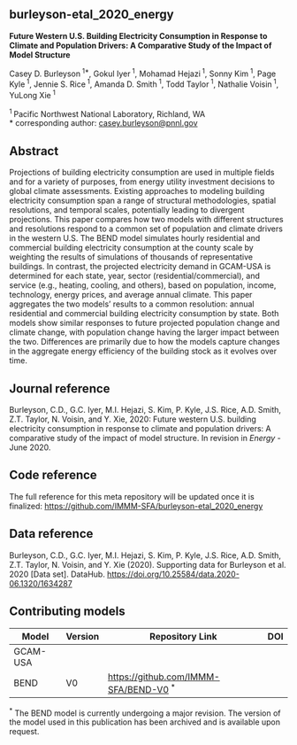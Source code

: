 ## burleyson-etal_2020_energy
>
__Future Western U.S. Building Electricity Consumption in Response to Climate and Population Drivers: A Comparative Study of the Impact of Model Structure__
>
Casey D. Burleyson<sup> 1\*</sup>, Gokul Iyer<sup> 1</sup>, Mohamad Hejazi<sup> 1</sup>, Sonny Kim<sup> 1</sup>, Page Kyle<sup> 1</sup>, Jennie S. Rice<sup> 1</sup>, Amanda D. Smith<sup> 1</sup>, Todd Taylor<sup> 1</sup>, Nathalie Voisin<sup> 1</sup>, YuLong Xie<sup> 1</sup>
>
<sup>1 </sup> Pacific Northwest National Laboratory, Richland, WA  
\* corresponding author: casey.burleyson@pnnl.gov
>
## Abstract
Projections of building electricity consumption are used in multiple fields and for a variety of purposes, from energy utility investment decisions to global climate assessments. Existing approaches to modeling building electricity consumption span a range of structural methodologies, spatial resolutions, and temporal scales, potentially leading to divergent projections. This paper compares how two models with different structures and resolutions respond to a common set of population and climate drivers in the western U.S. The BEND model simulates hourly residential and commercial building electricity consumption at the county scale by weighting the results of simulations of thousands of representative buildings. In contrast, the projected electricity demand in GCAM-USA is determined for each state, year, sector (residential/commercial), and service (e.g., heating, cooling, and others), based on population, income, technology, energy prices, and average annual climate. This paper aggregates the two models’ results to a common resolution: annual residential and commercial building electricity consumption by state. Both models show similar responses to future projected population change and climate change, with population change having the larger impact between the two. Differences are primarily due to how the models capture changes in the aggregate energy efficiency of the building stock as it evolves over time.
>
## Journal reference
Burleyson, C.D., G.C. Iyer, M.I. Hejazi, S. Kim, P. Kyle, J.S. Rice, A.D. Smith, Z.T. Taylor, N. Voisin, and Y. Xie, 2020: Future western U.S. building electricity consumption in response to climate and population drivers: A comparative study of the impact of model structure. In revision in *Energy* - June 2020.
>
## Code reference
The full reference for this meta repository will be updated once it is finalized: https://github.com/IMMM-SFA/burleyson-etal_2020_energy
>
## Data reference
Burleyson, C.D., G.C. Iyer, M.I. Hejazi, S. Kim, P. Kyle, J.S. Rice, A.D. Smith, Z.T. Taylor, N. Voisin, and Y. Xie (2020). Supporting data for Burleyson et al. 2020 [Data set]. DataHub. https://doi.org/10.25584/data.2020-06.1320/1634287
>
## Contributing models
| Model | Version | Repository Link | DOI |
|-------|---------|-----------------|-----|
| GCAM-USA | <version> | <link to code repository> | <link to DOI dataset> |
| BEND | V0 | https://github.com/IMMM-SFA/BEND-V0<sup> *</sup> | <link to DOI dataset> |

<sup>*</sup> The BEND model is currently undergoing a major revision. The version of the model used in this publication has been archived and is available upon request.

